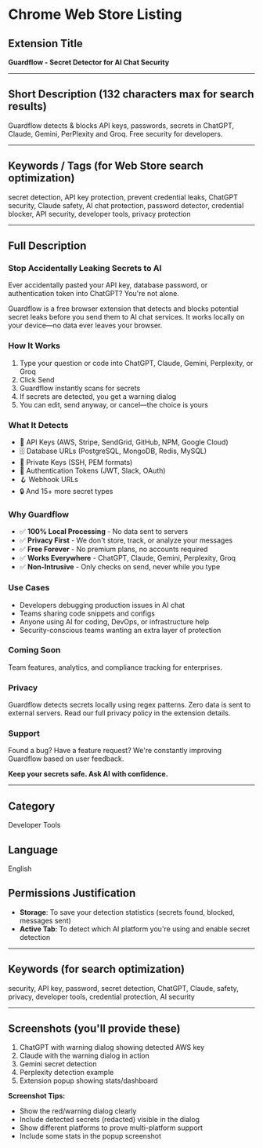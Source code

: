 # Chrome Web Store Listing

## Extension Title
**Guardflow - Secret Detector for AI Chat Security**

---

## Short Description (132 characters max for search results)
Guardflow detects & blocks API keys, passwords, secrets in ChatGPT, Claude, Gemini, PerPlexity and Groq. Free security for developers.

---

## Keywords / Tags (for Web Store search optimization)
secret detection, API key protection, prevent credential leaks, ChatGPT security, Claude safety, AI chat protection, password detector, credential blocker, API security, developer tools, privacy protection

---

## Full Description

### Stop Accidentally Leaking Secrets to AI

Ever accidentally pasted your API key, database password, or authentication token into ChatGPT? You're not alone.

Guardflow is a free browser extension that detects and blocks potential secret leaks before you send them to AI chat services. It works locally on your device—no data ever leaves your browser.

### How It Works
1. Type your question or code into ChatGPT, Claude, Gemini, Perplexity, or Groq
2. Click Send
3. Guardflow instantly scans for secrets
4. If secrets are detected, you get a warning dialog
5. You can edit, send anyway, or cancel—the choice is yours

### What It Detects
- 🔑 API Keys (AWS, Stripe, SendGrid, GitHub, NPM, Google Cloud)
- 🗄️ Database URLs (PostgreSQL, MongoDB, Redis, MySQL)
- 🔐 Private Keys (SSH, PEM formats)
- 🎫 Authentication Tokens (JWT, Slack, OAuth)
- 🪝 Webhook URLs
- 🔒 And 15+ more secret types

### Why Guardflow
- ✅ **100% Local Processing** - No data sent to servers
- ✅ **Privacy First** - We don't store, track, or analyze your messages
- ✅ **Free Forever** - No premium plans, no accounts required
- ✅ **Works Everywhere** - ChatGPT, Claude, Gemini, Perplexity, Groq
- ✅ **Non-Intrusive** - Only checks on send, never while you type

### Use Cases
- Developers debugging production issues in AI chat
- Teams sharing code snippets and configs
- Anyone using AI for coding, DevOps, or infrastructure help
- Security-conscious teams wanting an extra layer of protection

### Coming Soon
Team features, analytics, and compliance tracking for enterprises.

### Privacy
Guardflow detects secrets locally using regex patterns. Zero data is sent to external servers. Read our full privacy policy in the extension details.

### Support
Found a bug? Have a feature request? We're constantly improving Guardflow based on user feedback.

**Keep your secrets safe. Ask AI with confidence.**

---

## Category
Developer Tools

## Language
English

## Permissions Justification
- **Storage**: To save your detection statistics (secrets found, blocked, messages sent)
- **Active Tab**: To detect which AI platform you're using and enable secret detection

---

## Keywords (for search optimization)
security, API key, password, secret detection, ChatGPT, Claude, safety, privacy, developer tools, credential protection, AI security

---

## Screenshots (you'll provide these)
1. ChatGPT with warning dialog showing detected AWS key
2. Claude with the warning dialog in action
3. Gemini secret detection
4. Perplexity detection example
5. Extension popup showing stats/dashboard

**Screenshot Tips:**
- Show the red/warning dialog clearly
- Include detected secrets (redacted) visible in the dialog
- Show different platforms to prove multi-platform support
- Include some stats in the popup screenshot
